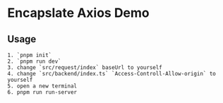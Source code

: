 # Encapslate Axios Demo

## Usage

    1. `pnpm init`
    2. `pnpm run dev`
    3. change `src/request/index` baseUrl to yourself
    4. change `src/backend/index.ts` `Access-Controll-Allow-origin` to yourself
    5. open a new terminal
    6. pnpm run run-server
